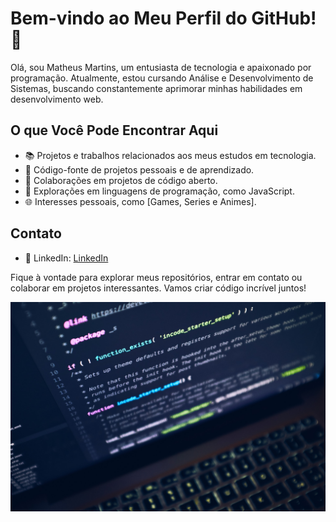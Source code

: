 # Bem-vindo ao Meu Perfil do GitHub! 👋

Olá, sou Matheus Martins, um entusiasta de tecnologia e apaixonado por programação. Atualmente, estou cursando Análise e Desenvolvimento de Sistemas, buscando constantemente aprimorar minhas habilidades em desenvolvimento web.

## O que Você Pode Encontrar Aqui

- 📚 Projetos e trabalhos relacionados aos meus estudos em tecnologia.
- 🌱 Código-fonte de projetos pessoais e de aprendizado.
- 🤝 Colaborações em projetos de código aberto.
- 🎯 Explorações em linguagens de programação, como JavaScript.
- 🌐 Interesses pessoais, como [Games, Series e Animes].

## Contato

- 💼 LinkedIn: [LinkedIn](https://www.linkedin.com/in/mattheus910/)

Fique à vontade para explorar meus repositórios, entrar em contato ou colaborar em projetos interessantes. Vamos criar código incrível juntos!

<div align="center">
  <img src="dev.jpg" alt="Uma imagem de tecnologia">
</div>

